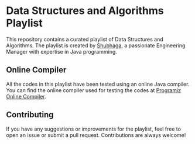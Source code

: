 # Data Structures and Algorithms Playlist

This repository contains a curated playlist of Data Structures and Algorithms. The playlist is created by [Shubhaga](https://www.linkedin.com/in/shubhaga/), a passionate Engineering Manager with expertise in Java programming.

## Online Compiler

All the codes in this playlist have been tested using an online Java compiler. You can find the online compiler used for testing the codes at [Programiz Online Compiler](https://www.programiz.com/java-programming/online-compiler/). 

## Contributing

If you have any suggestions or improvements for the playlist, feel free to open an issue or submit a pull request. Contributions are always welcome!
